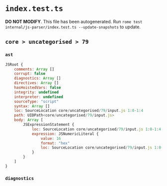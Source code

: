 # `index.test.ts`

**DO NOT MODIFY**. This file has been autogenerated. Run `rome test internal/js-parser/index.test.ts --update-snapshots` to update.

## `core > uncategorised > 79`

### `ast`

```javascript
JSRoot {
	comments: Array []
	corrupt: false
	diagnostics: Array []
	directives: Array []
	hasHoistedVars: false
	integrity: undefined
	interpreter: undefined
	sourceType: "script"
	syntax: Array []
	loc: SourceLocation core/uncategorised/79/input.js 1:0-1:4
	path: UIDPath<core/uncategorised/79/input.js>
	body: Array [
		JSExpressionStatement {
			loc: SourceLocation core/uncategorised/79/input.js 1:0-1:4
			expression: JSNumericLiteral {
				value: 16
				format: "hex"
				loc: SourceLocation core/uncategorised/79/input.js 1:0-1:4
			}
		}
	]
}
```

### `diagnostics`

```

```
